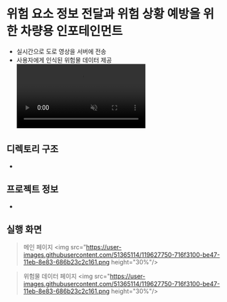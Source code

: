 # 위험 요소 정보 전달과 위험 상황 예방을 위한 차량용 인포테인먼트
- 실시간으로 도로 영상을 서버에 전송
- 사용자에게 인식된 위험물 데이터 제공
<a href='https://ifh.cc/v-PJGCZG' target='_blank' style="height=30%"><video src='https://ifh.cc/v/PJGCZG.mp4' muted autoplay loop playsinline></a>

## 디렉토리 구조
- 

## 프로젝트 정보
- 

## 실행 화면
> 메인 페이지
<img src="https://user-images.githubusercontent.com/51365114/119627750-716f3100-be47-11eb-8e83-686b23c2c161.png height="30%"/>

> 위험물 데이터 페이지
<img src="https://user-images.githubusercontent.com/51365114/119627750-716f3100-be47-11eb-8e83-686b23c2c161.png height="30%"/>
